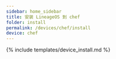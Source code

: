 ```yaml
---
sidebar: home_sidebar
title: 安装 LineageOS 到 chef
folder: install
permalink: /devices/chef/install
device: chef
---
```

{% include templates/device_install.md %}
